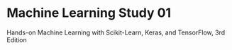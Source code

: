 # Machine Learning Study 01
Hands-on Machine Learning with Scikit-Learn, Keras, and TensorFlow, 3rd Edition
